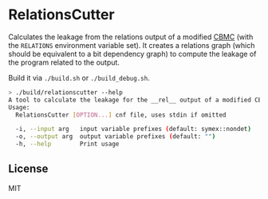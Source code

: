 RelationsCutter
===============
Calculates the leakage from the relations output of a modified [CBMC](https://github.com/parttimenerd/cbmc)
(with the `RELATIONS` environment variable set).
It creates a relations graph (which should be equivalent to a bit dependency graph) to compute the leakage of
the program related to the output.

Build it via `./build.sh` or `./build_debug.sh`.

```sh
> ./build/relationscutter --help
A tool to calculate the leakage for the __rel__ output of a modified CBMC
Usage:
  RelationsCutter [OPTION...] cnf file, uses stdin if omitted

  -i, --input arg   input variable prefixes (default: symex::nondet)
  -o, --output arg  output variable prefixes (default: "")
  -h, --help        Print usage
```

License
-------
MIT